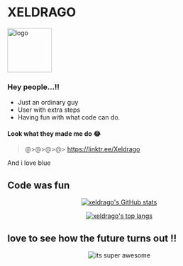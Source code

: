 # XELDRAGO

<img src="logo.jpg" alt="logo" width="100">

### Hey people...!!

- Just an ordinary guy
- User with extra steps
- Having fun with what code can do.

#### Look what they made me do :joy:

>@>@>@>@> https://linktr.ee/Xeldrago

And i love blue <!--so, im having some blue stuff in this content block-->

## Code was fun

<p align="center">
  <a href="/anuraghazra/github-readme-stats">
  <!--link to proj page to support author and share-->
    <img alt="xeldrago's GitHub stats"
	src="https://github-readme-stats.vercel.app/api?username=xeldrago&theme=algolia&show_icons=true">
  </a>
</p>

<p align="center">
  <a href="/anuraghazra/github-readme-stats">
  <!--link to proj page to support author and share-->
    <img alt="xeldrago's top langs"
	src="https://github-readme-stats.vercel.app/api/top-langs?username=xeldrago&layout=compact">
  </a>
</p>

## love to see how the future turns out !!

<p align="center">
  <img src="codz.svg" alt="its super awesome">
</p>
